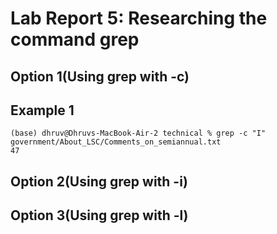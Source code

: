 # Lab Report 5: Researching the command grep

## Option 1(Using grep with -c)

## Example 1
```
(base) dhruv@Dhruvs-MacBook-Air-2 technical % grep -c "I" government/About_LSC/Comments_on_semiannual.txt 
47
```
## Option 2(Using grep with -i)

## Option 3(Using grep with -l)
